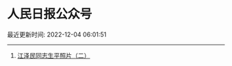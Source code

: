 # 人民日报公众号

最近更新时间: 2022-12-04 06:01:51

--- 
1. [江泽民同志生平照片（二）](https://mp.weixin.qq.com/s/Ex9gzEOHBrD9PMR-Ww6fjQ) 
